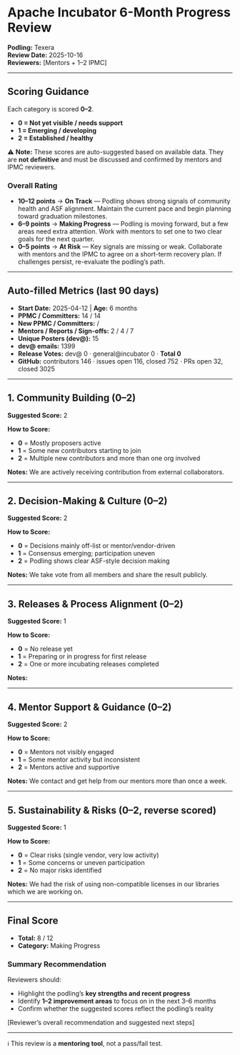 # Apache Incubator 6-Month Progress Review

**Podling:** Texera  
**Review Date:** 2025-10-16  
**Reviewers:** [Mentors + 1–2 IPMC]  

---

## Scoring Guidance

Each category is scored **0–2**.  
- **0 = Not yet visible / needs support**  
- **1 = Emerging / developing**  
- **2 = Established / healthy**  

⚠️ **Note:** These scores are auto-suggested based on available data. They are **not definitive** and must be discussed and confirmed by mentors and IPMC reviewers.  

### Overall Rating
- **10–12 points** → **On Track** — Podling shows strong signals of community health and ASF alignment. Maintain the current pace and begin planning toward graduation milestones.  
- **6–9 points** → **Making Progress** — Podling is moving forward, but a few areas need extra attention. Work with mentors to set one to two clear goals for the next quarter.  
- **0–5 points** → **At Risk** — Key signals are missing or weak. Collaborate with mentors and the IPMC to agree on a short-term recovery plan. If challenges persist, re-evaluate the podling’s path.  

---

## Auto-filled Metrics (last 90 days)
- **Start Date:** 2025-04-12  |  **Age:** 6 months  
- **PPMC / Committers:** 14 / 14  
- **New PPMC / Committers:**  /   
- **Mentors / Reports / Sign-offs:** 2 / 4 / 7  
- **Unique Posters (dev@):** 15  
- **dev@ emails:** 1399  
- **Release Votes:** dev@ 0 · general@incubator 0 · **Total 0**  
- **GitHub:** contributors 146 · issues open 116, closed 752 · PRs open 32, closed 3025  

---

## 1. Community Building (0–2)

**Suggested Score:** 2  

**How to Score:**  
- **0** = Mostly proposers active  
- **1** = Some new contributors starting to join  
- **2** = Multiple new contributors and more than one org involved  

**Notes:**  We are actively receiving contribution from external collaborators.

---

## 2. Decision-Making & Culture (0–2)

**Suggested Score:** 2  

**How to Score:**  
- **0** = Decisions mainly off-list or mentor/vendor-driven  
- **1** = Consensus emerging; participation uneven  
- **2** = Podling shows clear ASF-style decision making  

**Notes:**  We take vote from all members and share the result publicly.

---

## 3. Releases & Process Alignment (0–2)

**Suggested Score:** 1  

**How to Score:**  
- **0** = No release yet  
- **1** = Preparing or in progress for first release  
- **2** = One or more incubating releases completed  

**Notes:**  

---

## 4. Mentor Support & Guidance (0–2)

**Suggested Score:** 2  

**How to Score:**  
- **0** = Mentors not visibly engaged  
- **1** = Some mentor activity but inconsistent  
- **2** = Mentors active and supportive  

**Notes:**  We contact and get help from our mentors more than once a week.

---

## 5. Sustainability & Risks (0–2, reverse scored)

**Suggested Score:** 1  

**How to Score:**  
- **0** = Clear risks (single vendor, very low activity)  
- **1** = Some concerns or uneven participation  
- **2** = No major risks identified  

**Notes:**  We had the risk of using non-compatible licenses in our libraries which we are working on.

---

## Final Score
- **Total:** 8 / 12  
- **Category:** Making Progress  

### Summary Recommendation

Reviewers should:  
- Highlight the podling’s **key strengths and recent progress**  
- Identify **1–2 improvement areas** to focus on in the next 3–6 months  
- Confirm whether the suggested scores reflect the podling’s reality  

[Reviewer’s overall recommendation and suggested next steps]  

---

ℹ️ This review is a **mentoring tool**, not a pass/fail test.  

